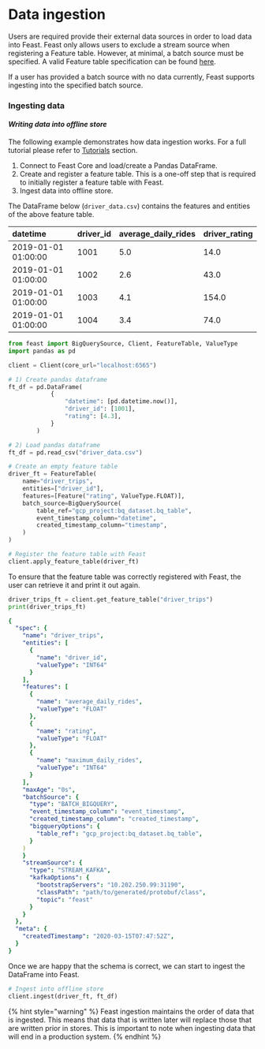 # Data ingestion

Users are required provide their external data sources in order to load data into Feast. Feast only allows users to exclude a stream source when registering a Feature table. However, at minimal, a batch source must be specified. A valid Feature table specification can be found [here](../concepts/feature-tables.md#customer-transactions-example).

If a user has provided a batch source with no data currently, Feast supports ingesting into the specified batch source.

### Ingesting data

#### _Writing data into offline store_

The following example demonstrates how data ingestion works. For a full tutorial please refer to [Tutorials](https://github.com/feast-dev/feast/tree/master/examples) section.

1. Connect to Feast Core and load/create a Pandas DataFrame.
2. Create and register a feature table. This is a one-off step that is required to initially register a feature table with Feast.
3. Ingest data into offline store.

The DataFrame below \(`driver_data.csv`\) contains the features and entities of the above feature table.

| datetime | driver\_id | average\_daily\_rides | driver\_rating |
| :--- | :--- | :--- | :--- |
| 2019-01-01 01:00:00 | 1001 | 5.0 | 14.0 |
| 2019-01-01 01:00:00 | 1002 | 2.6 | 43.0 |
| 2019-01-01 01:00:00 | 1003 | 4.1 | 154.0 |
| 2019-01-01 01:00:00 | 1004 | 3.4 | 74.0 |

```python
from feast import BigQuerySource, Client, FeatureTable, ValueType
import pandas as pd

client = Client(core_url="localhost:6565")

# 1) Create pandas dataframe
ft_df = pd.DataFrame(
            {
                "datetime": [pd.datetime.now()],
                "driver_id": [1001],
                "rating": [4.3],
            }
        )

# 2) Load pandas dataframe
ft_df = pd.read_csv("driver_data.csv")

# Create an empty feature table
driver_ft = FeatureTable(
    name="driver_trips",
    entities=["driver_id"],
    features=[Feature("rating", ValueType.FLOAT)],
    batch_source=BigQuerySource(
        table_ref="gcp_project:bq_dataset.bq_table",
        event_timestamp_column="datetime",
        created_timestamp_column="timestamp",
    )
)

# Register the feature table with Feast
client.apply_feature_table(driver_ft)
```

To ensure that the feature table was correctly registered with Feast, the user can retrieve it and print it out again.

```python
driver_trips_ft = client.get_feature_table("driver_trips")
print(driver_trips_ft)
```

```yaml
{
  "spec": {
    "name": "driver_trips",
    "entities": [
      {
        "name": "driver_id",
        "valueType": "INT64"
      }
    ],
    "features": [
      {
        "name": "average_daily_rides",
        "valueType": "FLOAT"
      },
      {
        "name": "rating",
        "valueType": "FLOAT"
      },
      {
        "name": "maximum_daily_rides",
        "valueType": "INT64"
      }
    ],
    "maxAge": "0s",
    "batchSource": {
      "type": "BATCH_BIGQUERY",
      "event_timestamp_column": "event_timestamp",
      "created_timestamp_column": "created_timestamp",
      "bigqueryOptions": {
        "table_ref": "gcp_project:bq_dataset.bq_table",
      }
    )
    }
    "streamSource": {
      "type": "STREAM_KAFKA",
      "kafkaOptions": {
        "bootstrapServers": "10.202.250.99:31190",
        "classPath": "path/to/generated/protobuf/class",
        "topic": "feast"
      }
    }
  },
  "meta": {
    "createdTimestamp": "2020-03-15T07:47:52Z",
  }
}
```

Once we are happy that the schema is correct, we can start to ingest the DataFrame into Feast.

```python
# Ingest into offline store
client.ingest(driver_ft, ft_df)
```

{% hint style="warning" %}
Feast ingestion maintains the order of data that is ingested. This means that data that is written later will replace those that are written prior in stores. This is important to note when ingesting data that will end in a production system.
{% endhint %}

